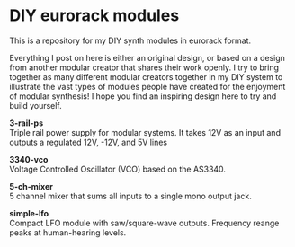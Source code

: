 # DIY eurorack modules

This is a repository for my DIY synth modules in eurorack format.

Everything I post on here is either an original design, or based on a design from another modular creator that shares their work openly. I try to bring together as many different modular creators together in my DIY system to illustrate the vast types of modules people have created for the enjoyment of modular synthesis! I hope you find an inspiring design here to try and build yourself.    

**3-rail-ps**  
Triple rail power supply for modular systems. It takes 12V as an input and outputs a regulated 12V, -12V, and 5V lines  

**3340-vco**  
Voltage Controlled Oscillator (VCO) based on the AS3340.  

**5-ch-mixer**  
5 channel mixer that sums all inputs to a single mono output jack.  

**simple-lfo**  
Compact LFO module with saw/square-wave outputs. Frequency reange peaks at human-hearing levels.  
